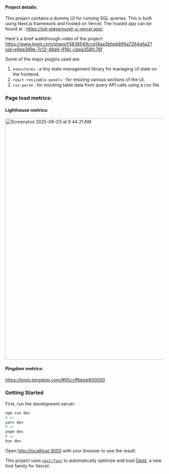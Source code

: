 #### Project details: 
This project contains a dummy UI for running SQL queries. This is built using Next.js framework and hosted on Vercel.
The hosted app can be found at : https://sql-playground-ui.vercel.app/

Here's a brief walkthrough video of the project: https://www.loom.com/share/f3838549cce14aa3bbeb895a7264a6a2?sid=e9ea389a-7c12-48d4-918c-cbea358fc76f

Some of the major plugins used are:
1. `nanostores` : a tiny state management library for managing UI state on the frontend.
2. `react-resizable-panels` : for resizing various sections of the UI.
3. `csv-parse` : for mocking table data from query API calls using a csv file.

### Page load metrics:
#### Lighthouse metrics:
<img width="766" alt="Screenshot 2025-06-03 at 9 44 21 AM" src="https://github.com/user-attachments/assets/336cd6f5-f807-4903-a6bb-b3f3eb84f1e0" />

#### Pingdom metrics:
https://tools.pingdom.com/#65ccffbbee800000


### Getting Started

First, run the development server:

```bash
npm run dev
# or
yarn dev
# or
pnpm dev
# or
bun dev
```

Open [http://localhost:3000](http://localhost:3000) with your browser to see the result.

This project uses [`next/font`](https://nextjs.org/docs/app/building-your-application/optimizing/fonts) to automatically optimize and load [Geist](https://vercel.com/font), a new font family for Vercel.

